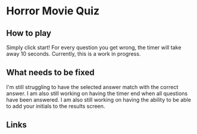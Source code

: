 # Horror Movie Quiz

## How to play

Simply click start! For every question you get wrong, the timer will take away 10 seconds. Currently, this is a work in progress. 

## What needs to be fixed

I'm still struggling to have the selected answer match with the correct answer.
I am also still working on having the timer end when all questions have been answered.
I am also still working on having the ability to be able to add your initials to the results screen.

## Links

